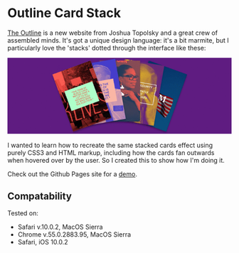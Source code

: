 # Outline Card Stack

[The Outline](//www.theoutline.com) is a new website from Joshua Topolsky and a great crew of assembled minds. It's got a unique design language: it's a bit marmite, but I particularly love the 'stacks' dotted through the interface like these:

![A screenshot of the stacks on the Outline](https://github.com/johnpeart/outline-card-stack/blob/master/assets/stack-screen.gif)

I wanted to learn how to recreate the same stacked cards effect using purely CSS3 and HTML markup, including how the cards fan outwards when hovered over by the user. So I created this to show how I'm doing it.

Check out the Github Pages site for a [demo](http://jrpeart.com/outline-card-stack/).

## Compatability

Tested on:

- Safari v.10.0.2, MacOS Sierra
- Chrome v.55.0.2883.95, MacOS Sierra
- Safari, iOS 10.0.2